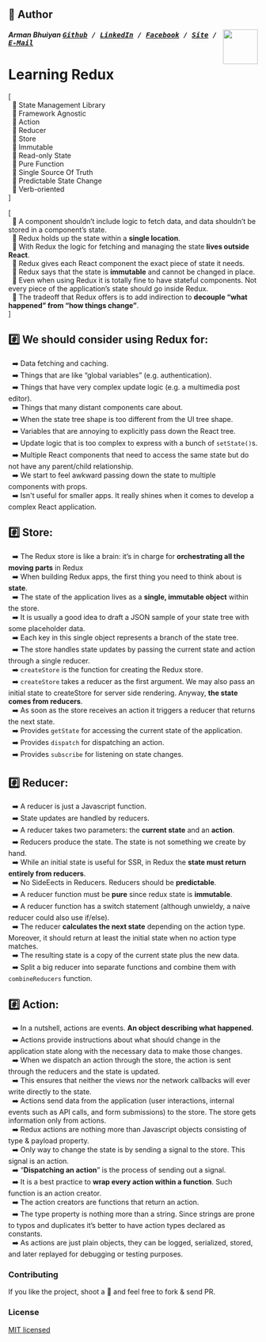 ## 📝 Author
[<img src="https://media.licdn.com/dms/image/C5103AQE3SdZqmIyW0A/profile-displayphoto-shrink_200_200/0?e=1533168000&v=beta&t=reTZbwaCbB9R9V47Q9XiBGgGpY6_dS0KSK_gA8WsVCc" align="right" height="70" width="70">](http://armanbhuiyan.com)

##### Arman Bhuiyan <kbd>[Github](https://github.com/arman37) / [LinkedIn](https://www.linkedin.com/in/arman-bhuiyan) / [Facebook](https://www.facebook.com/arman.it37) / [Site](http://armanbhuiyan.com) /  [E-Mail](mailto:arman.it37@gmail.com)</kbd>

# Learning Redux

[ <br />
&nbsp; :diamond_shape_with_a_dot_inside: State Management Library <br />
&nbsp; :diamond_shape_with_a_dot_inside: Framework Agnostic <br />
&nbsp; :diamond_shape_with_a_dot_inside: Action <br />
&nbsp; :diamond_shape_with_a_dot_inside: Reducer <br />
&nbsp; :diamond_shape_with_a_dot_inside: Store <br />
&nbsp; :diamond_shape_with_a_dot_inside: Immutable <br />
&nbsp; :diamond_shape_with_a_dot_inside: Read-only State <br />
&nbsp; :diamond_shape_with_a_dot_inside: Pure Function <br />
&nbsp; :diamond_shape_with_a_dot_inside: Single Source Of Truth <br />
&nbsp; :diamond_shape_with_a_dot_inside: Predictable State Change <br />
&nbsp; :diamond_shape_with_a_dot_inside: Verb-oriented <br />
]

[ <br />
&nbsp; :diamond_shape_with_a_dot_inside: A component shouldn’t include logic to fetch data, and data shouldn’t be stored in a component’s state. <br />
&nbsp; :diamond_shape_with_a_dot_inside: Redux holds up the state within a **single location**. <br />
&nbsp; :diamond_shape_with_a_dot_inside: With Redux the logic for fetching and managing the state **lives outside React**. <br />
&nbsp; :diamond_shape_with_a_dot_inside: Redux gives each React component the exact piece of state it needs. <br />
&nbsp; :diamond_shape_with_a_dot_inside: Redux says that the state is **immutable** and cannot be changed in place. <br />
&nbsp; :diamond_shape_with_a_dot_inside: Even when using Redux it is totally fine to have stateful components. Not every piece of the application’s state should go inside Redux. <br />
&nbsp; :diamond_shape_with_a_dot_inside: The tradeoff that Redux offers is to add indirection to **decouple “what happened” from “how things change”**. <br />
]

## :hash: We should consider using Redux for:
&nbsp; :arrow_right: Data fetching and caching. <br />
&nbsp; :arrow_right: Things that are like “global variables” (e.g. authentication). <br />
&nbsp; :arrow_right: Things that have very complex update logic (e.g. a multimedia post editor). <br />
&nbsp; :arrow_right: Things that many distant components care about. <br />
&nbsp; :arrow_right: When the state tree shape is too different from the UI tree shape. <br />
&nbsp; :arrow_right: Variables that are annoying to explicitly pass down the React tree. <br />
&nbsp; :arrow_right: Update logic that is too complex to express with a bunch of `setState()`s. <br />
&nbsp; :arrow_right: Multiple React components that need to access the same state but do not have any parent/child relationship. <br />
&nbsp; :arrow_right: We start to feel awkward passing down the state to multiple components with props. <br />
&nbsp; :arrow_right: Isn't useful for smaller apps. It really shines when it comes to develop a complex React application. <br />

## :hash: Store:
&nbsp; :arrow_right: The Redux store is like a brain: it’s in charge for **orchestrating all the moving parts** in Redux <br />
&nbsp; :arrow_right: When building Redux apps, the first thing you need to think about is **state**. <br />
&nbsp; :arrow_right: The state of the application lives as a **single, immutable object** within the store. <br />
&nbsp; :arrow_right: It is usually a good idea to draft a JSON sample of your state tree with some placeholder data. <br />
&nbsp; :arrow_right: Each key in this single object represents a branch of the state tree. <br />
&nbsp; :arrow_right: The store handles state updates by passing the current state and action through a single reducer. <br />
&nbsp; :arrow_right: `createStore` is the function for creating the Redux store.  <br />
&nbsp; :arrow_right: `createStore` takes a reducer as the first argument. We may also pass an initial state to createStore for server side rendering. Anyway, **the state comes from reducers**. <br />
&nbsp; :arrow_right: As soon as the store receives an action it triggers a reducer that returns the next state. <br />
&nbsp; :arrow_right: Provides `getState` for accessing the current state of the application. <br />
&nbsp; :arrow_right: Provides `dispatch` for dispatching an action. <br />
&nbsp; :arrow_right: Provides `subscribe` for listening on state changes. <br />

## :hash: Reducer:
&nbsp; :arrow_right: A reducer is just a Javascript function. <br />
&nbsp; :arrow_right: State updates are handled by reducers. <br />
&nbsp; :arrow_right: A reducer takes two parameters: the **current state** and an **action**. <br />
&nbsp; :arrow_right: Reducers produce the state. The state is not something we create by hand. <br />
&nbsp; :arrow_right: While an initial state is useful for SSR, in Redux the **state must return entirely from reducers**. <br />
&nbsp; :arrow_right: No SideEects in Reducers. Reducers should be **predictable**. <br />
&nbsp; :arrow_right: A reducer function must be **pure** since redux state is **immutable**. <br />
&nbsp; :arrow_right: A reducer function has a switch statement (although unwieldy, a naive reducer could also use if/else). <br />
&nbsp; :arrow_right: The reducer **calculates the next state** depending on the action type. Moreover, it should return at least the initial state when no action type matches. <br />
&nbsp; :arrow_right: The resulting state is a copy of the current state plus the new data. <br />
&nbsp; :arrow_right: Split a big reducer into separate functions and combine them with `combineReducers` function. <br />

## :hash: Action:
&nbsp; :arrow_right: In a nutshell, actions are events. **An object describing what happened**.  <br />
&nbsp; :arrow_right: Actions provide instructions about what should change in the application state along with the necessary data to make those changes. <br />
&nbsp; :arrow_right: When we dispatch an action through the store, the action is sent through the reducers and the state is updated. <br />
&nbsp; :arrow_right: This ensures that neither the views nor the network callbacks will ever write directly to the state. <br />
&nbsp; :arrow_right: Actions send data from the application (user interactions, internal events such as API calls, and form submissions) to the store. The store gets information only from actions. <br />
&nbsp; :arrow_right: Redux actions are nothing more than Javascript objects consisting of type & payload property. <br />
&nbsp; :arrow_right: Only way to change the state is by sending a signal to the store. This signal is an action. <br />
&nbsp; :arrow_right: “**Dispatching an action**” is the process of sending out a signal. <br />
&nbsp; :arrow_right: It is a best practice to **wrap every action within a function**. Such function is an action creator. <br />
&nbsp; :arrow_right: The action creators are functions that return an action. <br />
&nbsp; :arrow_right: The type property is nothing more than a string. Since strings are prone to typos and duplicates it’s better to have action types declared as constants. <br />
&nbsp; :arrow_right: As actions are just plain objects, they can be logged, serialized, stored, and later replayed for debugging or testing purposes. <br />


### Contributing
If you like the project, shoot a :star2: and feel free to fork & send PR.

### License

[MIT licensed](./LICENSE)
